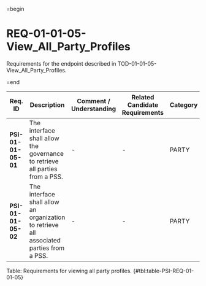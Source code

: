 =begin

# REQ-01-01-05-View_All_Party_Profiles

Requirements for the endpoint described in TOD-01-01-05-View_All_Party_Profiles.

=end

| Req. ID                        | Description                         | Comment / Understanding                  | Related Candidate Requirements | Category                       |
| ------------------------------ | ----------------------------------- | ---------------------------------------- | ------------------------------ | ------------------------------ |
| __PSI-01-01-05-01__ | The interface shall allow the governance to retrieve all parties from a PSS.             | -                       | -                              | PARTY    |
| __PSI-01-01-05-02__ | The interface shall allow an organization to retrieve all associated parties from a PSS. | -                       | -                              | PARTY    |

Table: Requirements for viewing all party profiles. {#tbl:table-PSI-REQ-01-01-05}
